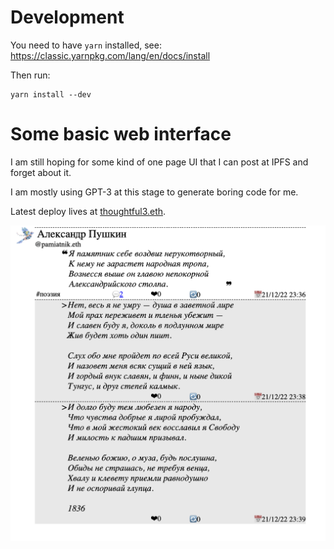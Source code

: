 # Development

You need to have `yarn` installed, see:
https://classic.yarnpkg.com/lang/en/docs/install

Then run:

```
yarn install --dev
```

# Some basic web interface

I am still hoping for some kind of one page UI that I can post at IPFS and forget about it.

I am mostly using GPT-3 at this stage to generate boring code for me.

Latest deploy lives at [thoughtful3.eth](https://thoughtful3.eth.limo/).

![example](./thought1.png)
